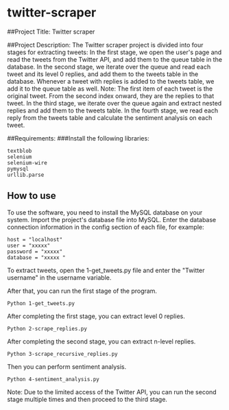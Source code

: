 # twitter-scraper

##Project Title:
Twitter scraper

##Project Description:
The Twitter scraper project is divided into four stages for extracting tweets:
In the first stage, we open the user's page and read the tweets from the Twitter API, and add them to the queue table in the database.
In the second stage, we iterate over the queue and read each tweet and its level 0 replies, and add them to the tweets table in the database. Whenever a tweet with replies is added to the tweets table, we add it to the queue table as well.
Note: The first item of each tweet is the original tweet. From the second index onward, they are the replies to that tweet.
In the third stage, we iterate over the queue again and extract nested replies and add them to the tweets table.
In the fourth stage, we read each reply from the tweets table and calculate the sentiment analysis on each tweet.

##Requirements:
###Install the following libraries:
```
textblob
selenium
selenium-wire
pymysql
urllib.parse
```

## How to use
To use the software, you need to install the MySQL database on your system.
Import the project's database file into MySQL.
Enter the database connection information in the config section of each file, for example:
```
host = "localhost"
user = "xxxxx"
password = "xxxxx"
database = "xxxxx "
```

To extract tweets, open the 1-get_tweets.py file and enter the "Twitter username" in the username variable.

After that, you can run the first stage of the program.
```
Python 1-get_tweets.py
```

After completing the first stage, you can extract level 0 replies.
```
Python 2-scrape_replies.py
```

After completing the second stage, you can extract n-level replies.
```
Python 3-scrape_recursive_replies.py
```

Then you can perform sentiment analysis.
```
Python 4-sentiment_analysis.py
```

Note: Due to the limited access of the Twitter API, you can run the second stage multiple times and then proceed to the third stage.
